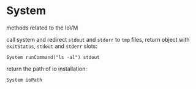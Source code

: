 
# System

methods related to the IoVM

  call system and redirect `stdout` and `stderr` to `tmp` files, 
  return object with `exitStatus`, `stdout` and `stderr` slots:

    System runCommand("ls -al") stdout

  return the path of io installation:

    System ioPath
